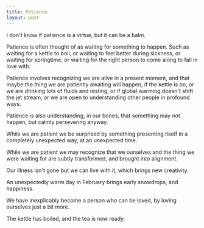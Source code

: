 ```yaml
---
title: Patience
layout: post
---
```


I don't know if patience is a virtue, but it can be a balm.

Patience is often thought of as waiting for something to happen. Such as waiting for a kettle to boil, or waiting to feel better during sickness, or waiting for springtime, or waiting for the right person to come along to fall in love with.

Patience involves recognizing we are alive in a present moment, and that maybe the thing we are patiently awaiting will happen, if the kettle is on, or we are drinking lots of fluids and resting, or if global warming doesn't shift the jet stream, or we are open to understanding other people in profound ways.

Patience is also understanding, in our bones, that something may not happen, but calmly persevering anyway.

While we are patient we be surprised by something presenting itself in a completely unexpected way, at an unexpected time.

While we are patient we may recognize that we ourselves and the thing we were waiting for are subtly transformed, and brought into alignment.

Our illness isn't gone but we can live with it, which brings new creativity.

An unexpectedly warm day in February brings early snowdrops, and happiness.

We have inexplicably become a person who can be loved, by loving ourselves just a bit more.

The kettle has boiled, and the tea is now ready.

